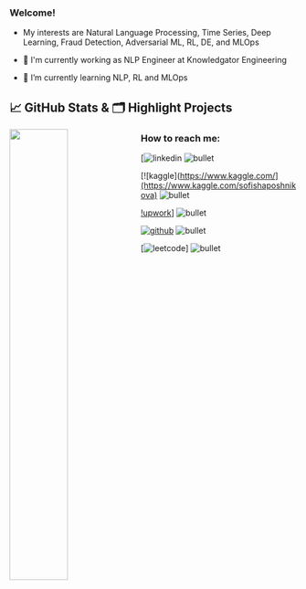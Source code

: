 ### Welcome!

- My interests are Natural Language Processing, Time Series, Deep Learning, Fraud Detection, Adversarial ML, RL, DE, and MLOps

- 🔭 I'm currently working as NLP Engineer at Knowledgator Engineering
- 🌱 I’m currently learning NLP, RL and MLOps


## &#x1f4c8; GitHub Stats & 🗂️ Highlight Projects

<a href="https://github.com/zhao9797">
    <img align="left" width="45%" src="https://github-readme-stats.vercel.app/api?username=Teasotea&theme=nightowl&show_icons=true" />
</a>



<!--

Data Analysis, Machine Learning, Deep Learning,
Natural Language Processing, Computer Vision,
Reinforcement Learning, Time Series, MLOps

 
**Teasotea/Teasotea** is a ✨ _special_ ✨ repository because its `README.md` (this file) appears on your GitHub profile.

Here are some ideas to get you started:

- 🔭 I’m currently working on ...
- 🌱 I’m currently learning ...
- 👯 I’m looking to collaborate on ...
- 🤔 I’m looking for help with ...
- 💬 Ask me about ...
- 📫 How to reach me: ...
- 😄 Pronouns: ...
- ⚡ Fun fact: ...

### Interested in:
- python's advanced features, utils & libraries 📕
- software engineering best practices 🛠
- data processing and distributed computation frameworks 🚀
- dataflow automation, data quality, databases organization 📦
- cybersecurity & OSINT tools 🕵️‍♂️
- cool ML usecases and their high-level ideas behind 🤖
- MLOps tools and practices ⚗️
- data science competitions 🥇


-->

### How to reach me: 
[![linkedin](https://www.linkedin.com/in/sofiia-shaposhnikova-9854931b7)
![bullet](https://img.shields.io/static/v1?message=%E2%80%A2&label=&style=for-the-badge)

[![kaggle](https://www.kaggle.com/](https://www.kaggle.com/sofishaposhnikova)
![bullet](https://img.shields.io/static/v1?message=%E2%80%A2&label=&style=for-the-badge)

[!upwork](https://www.upwork.com/freelancers/~01a0f3397a94d7da27)]
![bullet](https://img.shields.io/static/v1?message=%E2%80%A2&label=&style=for-the-badge)

[![github](https://img.shields.io/static/v1?message=GitHub&logo=github&label=&style=for-the-badge&color=181717&logoColor=white)](https://t.ly/Yhe-)
![bullet](https://img.shields.io/static/v1?message=%E2%80%A2&label=&style=for-the-badge)

[![leetcode](https://leetcode.com/sofi16616/)]
![bullet](https://img.shields.io/static/v1?message=%E2%80%A2&label=&style=for-the-badge)

